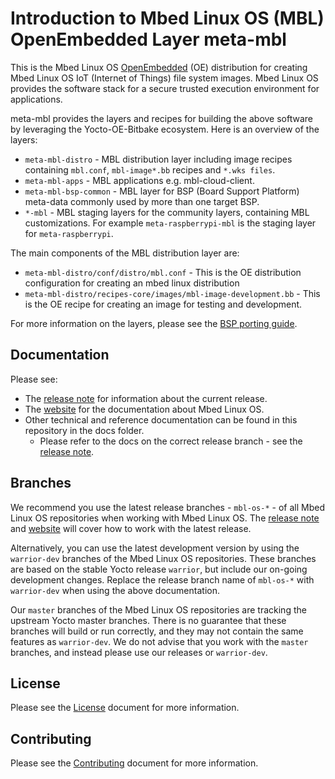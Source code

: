 # Introduction to Mbed Linux OS (MBL) OpenEmbedded Layer meta-mbl

This is the Mbed Linux OS [OpenEmbedded][openembedded-homepage] (OE) distribution for creating Mbed Linux OS IoT (Internet of Things) file system images.
Mbed Linux OS provides the software stack for a secure trusted execution environment for applications.

meta-mbl provides the layers and recipes for building the above software by leveraging the Yocto-OE-Bitbake ecosystem.
Here is an overview of the layers:

* `meta-mbl-distro` - MBL distribution layer including image recipes containing `mbl.conf`, `mbl-image*.bb` recipes and `*.wks files`.
* `meta-mbl-apps` -  	MBL applications e.g. mbl-cloud-client.
* `meta-mbl-bsp-common` - MBL layer for BSP (Board Support Platform) meta-data commonly used by more than one target BSP.
* `*-mbl` - MBL staging layers for the community layers, containing MBL customizations. For example `meta-raspberrypi-mbl` is the staging layer for `meta-raspberrypi`.

The main components of the MBL distribution layer are:
* `meta-mbl-distro/conf/distro/mbl.conf` - This is the OE distribution configuration for creating an mbed linux distribution
* `meta-mbl-distro/recipes-core/images/mbl-image-development.bb` - This is the OE recipe for creating an image for testing and development.

For more information on the layers, please see the [BSP porting guide][mbl-bsp-guide].

## Documentation

Please see:

* The [release note][mbl-release-note] for information about the current release.
* The [website][mbl-documentation] for the documentation about Mbed Linux OS.
* Other technical and reference documentation can be found in this repository in the docs folder.
    * Please refer to the docs on the correct release branch - see the [release note][mbl-release-note].

## Branches

We recommend you use the latest release branches - `mbl-os-*` - of all Mbed Linux OS repositories when working with Mbed Linux OS.
The [release note][mbl-release-note] and [website][mbl-documentation] will cover how to work with the latest release.

Alternatively, you can use the latest development version by using the `warrior-dev` branches of the Mbed Linux OS repositories.
These branches are based on the stable Yocto release `warrior`, but include our on-going development changes.
Replace the release branch name of `mbl-os-*` with `warrior-dev` when using the above documentation.

Our `master` branches of the Mbed Linux OS repositories are tracking the upstream Yocto master branches.
There is no guarantee that these branches will build or run correctly, and they may not contain the same features as `warrior-dev`.
We do not advise that you work with the `master` branches, and instead please use our releases or `warrior-dev`.


## License

Please see the [License][mbl-license] document for more information.


## Contributing

Please see the [Contributing][mbl-contributing] document for more information.


[mbl-license]: LICENSE.md
[mbl-contributing]: CONTRIBUTING.md
[mbl-release-note]: docs/release_note.md
[mbl-bsp-guide]: https://os.mbed.com/docs/mbed-linux-os/latest/develop-mbl/board-support-package-porting.html
[mbl-documentation]: https://os.mbed.com/docs/mbed-linux-os/latest/welcome/index.html

[openembedded-homepage]: http://www.openembedded.org
